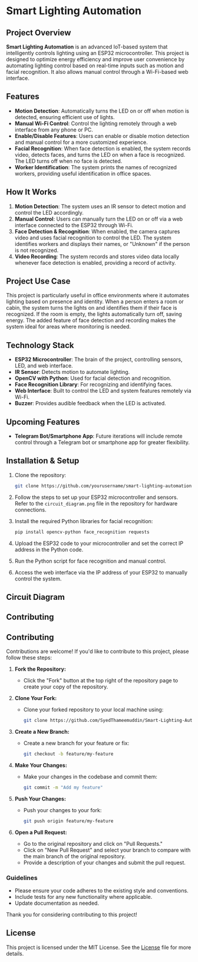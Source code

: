 
# Smart Lighting Automation

## Project Overview

**Smart Lighting Automation** is an advanced IoT-based system that intelligently controls lighting using an ESP32 microcontroller. This project is designed to optimize energy efficiency and improve user convenience by automating lighting control based on real-time inputs such as motion and facial recognition. It also allows manual control through a Wi-Fi-based web interface.

## Features

- **Motion Detection**: Automatically turns the LED on or off when motion is detected, ensuring efficient use of lights.
- **Manual Wi-Fi Control**: Control the lighting remotely through a web interface from any phone or PC.
- **Enable/Disable Features**: Users can enable or disable motion detection and manual control for a more customized experience.
- **Facial Recognition**: When face detection is enabled, the system records video, detects faces, and turns the LED on when a face is recognized. The LED turns off when no face is detected.
- **Worker Identification**: The system prints the names of recognized workers, providing useful identification in office spaces.

## How It Works

1. **Motion Detection**: The system uses an IR sensor to detect motion and control the LED accordingly.
2. **Manual Control**: Users can manually turn the LED on or off via a web interface connected to the ESP32 through Wi-Fi.
3. **Face Detection & Recognition**: When enabled, the camera captures video and uses facial recognition to control the LED. The system identifies workers and displays their names, or "Unknown" if the person is not recognized.
4. **Video Recording**: The system records and stores video data locally whenever face detection is enabled, providing a record of activity.

## Project Use Case

This project is particularly useful in office environments where it automates lighting based on presence and identity. When a person enters a room or cabin, the system turns the lights on and identifies them if their face is recognized. If the room is empty, the lights automatically turn off, saving energy. The added feature of face detection and recording makes the system ideal for areas where monitoring is needed.

## Technology Stack

- **ESP32 Microcontroller**: The brain of the project, controlling sensors, LED, and web interface.
- **IR Sensor**: Detects motion to automate lighting.
- **OpenCV with Python**: Used for facial detection and recognition.
- **Face Recognition Library**: For recognizing and identifying faces.
- **Web Interface**: Built to control the LED and system features remotely via Wi-Fi.
- **Buzzer**: Provides audible feedback when the LED is activated.

## Upcoming Features

- **Telegram Bot/Smartphone App**: Future iterations will include remote control through a Telegram bot or smartphone app for greater flexibility.

## Installation & Setup

1. Clone the repository:
    ```bash
    git clone https://github.com/yourusername/smart-lighting-automation.git
    ```

2. Follow the steps to set up your ESP32 microcontroller and sensors. Refer to the `circuit_diagram.png` file in the repository for hardware connections.

3. Install the required Python libraries for facial recognition:
    ```bash
    pip install opencv-python face_recognition requests
    ```

4. Upload the ESP32 code to your microcontroller and set the correct IP address in the Python code.

5. Run the Python script for face recognition and manual control.

6. Access the web interface via the IP address of your ESP32 to manually control the system.

## Circuit Diagram



## Contributing

## Contributing

Contributions are welcome! If you'd like to contribute to this project, please follow these steps:

1. **Fork the Repository:**
   - Click the "Fork" button at the top right of the repository page to create your copy of the repository.

2. **Clone Your Fork:**
   - Clone your forked repository to your local machine using:
     ```bash
     git clone https://github.com/SyedThameemuddin/Smart-Lighting-Automation.git
     ```

3. **Create a New Branch:**
   - Create a new branch for your feature or fix:
     ```bash
     git checkout -b feature/my-feature
     ```

4. **Make Your Changes:**
   - Make your changes in the codebase and commit them:
     ```bash
     git commit -m "Add my feature"
     ```

5. **Push Your Changes:**
   - Push your changes to your fork:
     ```bash
     git push origin feature/my-feature
     ```

6. **Open a Pull Request:**
   - Go to the original repository and click on "Pull Requests."
   - Click on "New Pull Request" and select your branch to compare with the main branch of the original repository.
   - Provide a description of your changes and submit the pull request.

### Guidelines
- Please ensure your code adheres to the existing style and conventions.
- Include tests for any new functionality where applicable.
- Update documentation as needed.

Thank you for considering contributing to this project!


## License

This project is licensed under the MIT License. See the [License](LICENSE.txt)
 file for more details.
